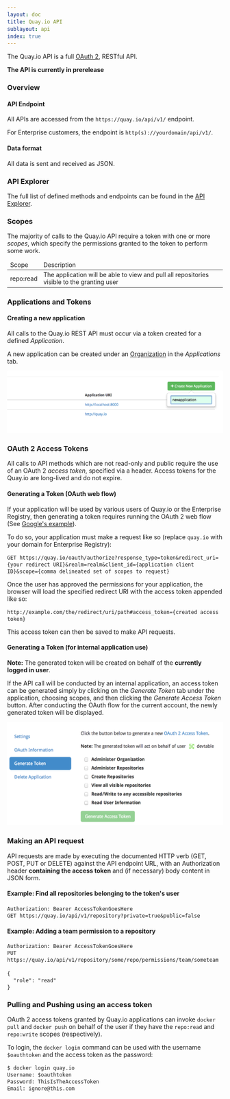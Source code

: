 ```yaml
---
layout: doc
title: Quay.io API
sublayout: api
index: true
---
```

The Quay.io API is a full [OAuth 2](http://oauth.net/2/), RESTful API.

**The API is currently in prerelease**

### Overview

#### API Endpoint

All APIs are accessed from the `https://quay.io/api/v1/` endpoint.

For Enterprise customers, the endpoint is `http(s)://yourdomain/api/v1/`.

#### Data format

All data is sent and received as JSON.

### API Explorer

The full list of defined methods and endpoints can be found in the [API Explorer](/api/swagger).

### Scopes

The majority of calls to the Quay.io API require a token with one or more _scopes_, which specify
the permissions granted to the token to perform some work.

<script>
  $(document).ready(function() {
      $.ajax({
        url: "https://quay.io/api/v1/discovery"
        }).done(function(f) {
            var scopes = f.authorizations.oauth2.scopes;
            $.each(scopes, function(i, item) {
                var $tr = $('<tr>').append(
                    $('<td>').text(item.scope),
                    $('<td>').text(item.title)
                ).appendTo('#scopesTable');
            });
        });
  });
</script>

<table id="scopesTable">
    <thead>
        <td>Scope</td><td>Description</td>
    </thead>
    <tr>
        <td>repo:read</td>
        <td>
            The application will be able to view and pull all repositories visible to the granting user
        </td>
    </tr>
</table>

### Applications and Tokens

#### Creating a new application

All calls to the Quay.io REST API must occur via a token created for a defined _Application_.

A new application can be created under an [Organization](/glossary/organizations.html) in the _Applications_ tab.

<img class="screenshot" src="newapp.png">

### OAuth 2 Access Tokens

All calls to API methods which are not read-only and public require the use of an OAuth 2 _access token_, specified via a header. Access tokens for the Quay.io are long-lived and do not expire.

#### Generating a Token (OAuth web flow)

If your application will be used by various users of Quay.io or the Enterprise Registry, then generating a token requires running the OAuth 2 web flow (See [Google's example](https://developers.google.com/accounts/docs/OAuth2WebServer)).

To do so, your application must make a request like so (replace `quay.io` with your domain for Enterprise Registry):

```
GET https://quay.io/oauth/authorize?response_type=token&redirect_uri={your redirect URI}&realm=realm&client_id={application client ID}&scope={comma delineated set of scopes to request}
```

Once the user has approved the permissions for your application, the browser will load the specified redirect URI with the access token appended like so:

```
http://example.com/the/redirect/uri/path#access_token={created access token}
```

This access token can then be saved to make API requests.


#### Generating a Token (for internal application use)

**Note:** The generated token will be created on behalf of the **currently logged in user**.

If the API call will be conducted by an internal application, an access token can be generated simply by clicking on the _Generate Token_ tab under the application, choosing scopes, and then clicking the _Generate Access Token_ button. After conducting the OAuth flow for the current account, the newly generated token will be displayed.

<img class="screenshot" src="generate-token.png" style="width: 700px">

### Making an API request

API requests are made by executing the documented HTTP verb (GET, POST, PUT or DELETE) against the API endpoint URL, with an Authorization header **containing the access token** and (if necessary) body content in JSON form.

#### Example: Find all repositories belonging to the token's user

```
Authorization: Bearer AccessTokenGoesHere
GET https://quay.io/api/v1/repository?private=true&public=false
```


#### Example: Adding a team permission to a repository

```
Authorization: Bearer AccessTokenGoesHere
PUT https://quay.io/api/v1/repository/some/repo/permissions/team/someteam

{
  "role": "read"
}
```

### Pulling and Pushing using an access token

OAuth 2 access tokens granted by Quay.io applications can invoke `docker pull` and `docker push` on behalf of the user if they have the `repo:read` and `repo:write` scopes (respectively).

To login, the `docker login` command can be used with the username `$oauthtoken` and the access token as the password:

```
$ docker login quay.io
Username: $oauthtoken
Password: ThisIsTheAccessToken
Email: ignore@this.com
```
